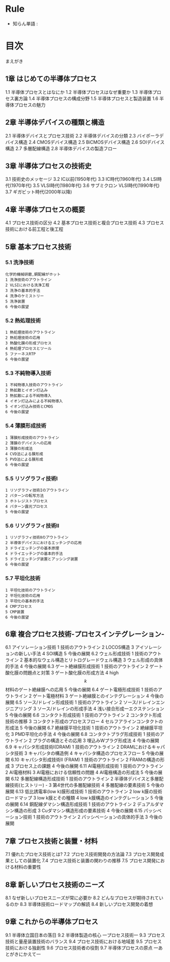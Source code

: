 # Rule
- 知らん単語 : <unknowun></unknowun>

# 目次
まえがき
## 1章 はじめての半導体プロセス
  1.1 半導体プロセスとはなにか
  1.2 半導体プロセスはなぜ重要か
  1.3 半導体プロセス裏方論
  1.4 半導体プロセスの構成分野
  1.5 半導体プロセスと製造装置
  1.6 半導体プロセスの魅力

## 2章 半導体デバイスの種類と構造
  2.1 半導体デバイスとプロセス技術
  2.2 半導体デバイスの分類
  2.3 バイポーラデバイス構造
  2.4 CMOSデバイス構造
  2.5 BiCMOSデバイス構造
  2.6 SOIデバイス構造
  2.7 多層配線構造
  2.8 半導体デバイスの製造フロー

## 3章 半導体プロセスの技術史
  3.1 技術史のメッセージ
  3.2 IC以前(1950年代)
  3.3 IC時代(1960年代)
  3.4 LSI時代(1970年代)
  3.5 VLSI時代(1980年代)
  3.6 サブミクロン VLSI時代(1990年代)
  3.7 ギガビット時代(2000年以降)

## 4章 半導体プロセスの概要
  4.1 プロセス技術の区分
  4.2 基本プロセス技術と複合プロセス技術
  4.3 プロセス技術における前工程と後工程

## 5章 基本プロセス技術
### 5.1 洗浄技術
    化学的機械研磨,銅配線がホット
    1 洗浄技術のアウトライン
    2 VLSIにおける洗浄工程
    3 洗浄の基本的手法
    4 洗浄のケミストリー
    5 洗浄装置
    6 今後の展望
  ### 5.2 熱処理技術
    1 熱処理技術のアウトライン
    2 熱処理技術の応用
    3 熱酸化膜の形成プロセス
    4 熱処理プロセスとツール
    5 ファーネスRTP
    6 今後の展望
  ### 5.3 不純物導入技術
    1 不純物導入技術のアウトライン
    2 熱拡散とイオン打込み
    3 熱拡散による不純物導入
    4 イオン打込みによる不純物導入
    5 イオン打込み技術とCMOS
    6 今後の展望
  ### 5.4 薄膜形成技術
    1 薄膜形成技術のアウトライン
    2 薄膜のデバイスへの応用
    3 薄膜の形成法
    4 CVD法による膜形成
    5 PVD法による膜形成
    6 今後の展望
  ### 5.5 リソグラフィ技術I
    1 リソグラフィ技術Iのアウトライン
    2 パターンの転写方法
    3 ホトレジストプロセス
    4 パターン露光プロセス
    5 今後の展望
  ### 5.6 リソグラフィ技術Ⅱ
    1 リソグラフィ技術Ⅱのアウトライン
    2 半導体デバイスにおけるエッチングの応用
    3 ドライエッチングの基本原理
    4 ドライエッチングの基本的手法
    5 ドライエッチング装置とアッシング装置
    6 今後の展望
  ### 5.7 平坦化技術
    1 平坦化技術のアウトライン
    2 平坦化技術の応用
    3 平坦化の基本的手法
    4 CMPプロセス
    5 CMP装置
    6 今後の展望

## 6章 複合プロセス技術-プロセスインテグレーション-
  6.1 アイソレーション技術
    1 技術のアウトライン
    2 LOCOS構造
    3 アイソレーションの新しい手法
    4 SOI構造
    5 今後の展開
  6.2 ウェル形成技術
    1 技術のアウトライン
    2 基本的なウェル構造とリトログレードウェル構造
    3 ウェル形成の具体的手法
    4 今後の展開
  6.3 ゲート絶縁膜形成技術
    1 技術のアウトライン
    2 ゲート酸化膜の問題点と対策
    3 ゲート酸化膜の形成方法
    4 high $$k$$材料のゲート絶縁膜への応用
    5 今後の展開
  6.4 ゲート電極形成技術
    1 技術のアウトライン
    2 ゲート電極材料
    3 ゲート絶縁膜とのインテグレーション
    4 今後の展開
  6.5 ソース/ドレイン形成技術
    1 技術のアウトライン
    2 ソース/ドレインエンジニアリング
    3 ソース/ドレインの形成手法
    4 浅い接合形成一エクステンション
    5 今後の展開
  6.6 コンタクト形成技術
    1 技術のアウトライン
    2 コンタクト形成技術の推移
    3 コンタクト形成のプロセスフロー
    4 セルフアラインコンタクトの形成法
    5 今後の展開
  6.7 絶縁膜平坦化技術
    1 技術のアウトライン
    2 絶縁膜平坦化
    3 PMD平坦化の手法
    4 今後の展開
  6.8 コンタクトプラグ形成技術
    1 技術のアウトライン
    2 プラグの構造とその応用
    3 埋込みWプラグ形成法
    4 今後の展開
  6.9 キャパシタ形成技術I(DRAM)
    1 技術のアウトライン
    2 DRAMにおけるキャパシタ技術
    3 キャパシタの構造例
    4 キャパシタ構造のプロセスフロー
    5 今後の展開
  6.10 キャパシタ形成技術Ⅱ (FRAM)
    1 技術のアウトライン
    2 FRAMの構造の形成
    3 プロセス上の課題
    4 今後の展開
  6.11 Al電極形成技術
    1 技術のアウトライン
    2 AI電極材料
    3 Al電極における信頼性の問題
    4 Al電極構造の形成法
    5 今後の展開
  6.12 多層配線構造形成技術
    1 技術のアウトライン
    2 半導体デバイスと多層配線技術(ヒストリー) -
    3 第4世代の多層配線技術
    4 多層配線の要素技術
    5 今後の展開
  6.13 低比誘電率(low k)膜形成技術
    1 技術のアウトライン
    2 low k膜の技術ロードマップ
    3 low k膜とその種類
    4 low k膜構造のインテグレーション
    5 今後の展開
  6.14 銅配線ダマシン構造形成技術
    1 技術のアウトライン
    2 デュアルダマシン構造の形成
    3 Cuダマシン構造形成の要素技術
    4 今後の展開
  6.15 パッシベーション技術
    1 技術のアウトライン
    2 パッシベーションの具体的手法
    3 今後の展開

## 7章 プロセス技術と装置・材料
  7.1 優れたプロセス技術とは?
  7.2 プロセス技術開発の方法論
  7.3 プロセス開発成果としての装置化
  7.4 プロセス技術と装置の関わりの推移
  7.5 プロセス開発における材料の重要性

## 8章 新しいプロセス技術のニーズ
  8.1 なぜ新しいプロセスニーズが常に必要か
  8.2 どんなプロセスが期待されているのか
  8.3 半導体技術ロードマップの解読
  8.4 新しいプロセス開発の着想

## 9章 これからの半導体プロセス
  9.1 半導体立国日本の落日
  9.2 半導体製造の核心 一プロセス技術一
  9.3 プロセス技術と量産装置技術のバランス
  9.4 プロセス技術における地域差
  9.5 プロセス技術における独創性
  9.6 プロセス技術者の役割
  9.7 半導体プロセスの原点 一あとがきにかえて一